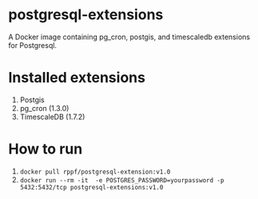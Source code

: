 # postgresql-extensions
A Docker image containing pg_cron, postgis, and timescaledb extensions for Postgresql.

# Installed extensions

1. Postgis
2. pg_cron (1.3.0)
3. TimescaleDB (1.7.2)

# How to run

1. ```docker pull rppf/postgresql-extension:v1.0```
2. ```docker run --rm -it  -e POSTGRES_PASSWORD=yourpassword -p  5432:5432/tcp postgresql-extensions:v1.0```
